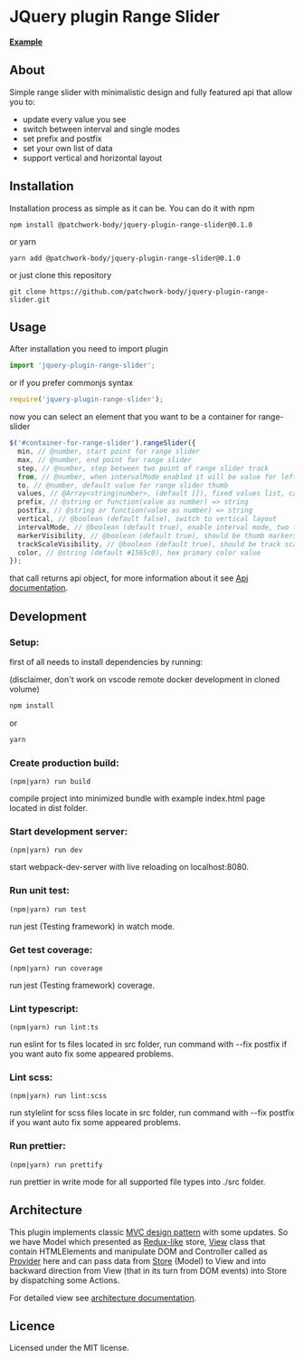 # JQuery plugin Range Slider

**[Example](https://patchwork-body.github.io/jquery-plugin-range-slider)**

## About

Simple range slider with minimalistic design and fully featured api that allow you to:

- update every value you see
- switch between interval and single modes
- set prefix and postfix
- set your own list of data
- support vertical and horizontal layout

## Installation

Installation process as simple as it can be. You can do it with npm

`npm install @patchwork-body/jquery-plugin-range-slider@0.1.0`

or yarn

`yarn add @patchwork-body/jquery-plugin-range-slider@0.1.0`

or just clone this repository

`git clone https://github.com/patchwork-body/jquery-plugin-range-slider.git`

## Usage

After installation you need to import plugin

```javascript
import 'jquery-plugin-range-slider';
```

or if you prefer commonjs syntax

```javascript
require('jquery-plugin-range-slider');
```

now you can select an element that you want to be a container for range-slider

```javascript
$('#container-for-range-slider').rangeSlider({
  min, // @number, start point for range slider
  max, // @number, end point for range slider
  step, // @number, step between two point of range slider track
  from, // @number, when intervalMode enabled it will be value for left thumb else can be passed
  to, // @number, default value for range slider thumb
  values, // @Array<string|number>, (default []), fixed values list, can be passed
  prefix, // @string or function(value as number) => string
  postfix, // @string or function(value as number) => string
  vertical, // @boolean (default false), switch to vertical layout
  intervalMode, // @boolean (default true), enable interval mode, two thumbs will be displayed
  markerVisibility, // @boolean (default true), should be thumb markers displayed?
  trackScaleVisibility, // @boolean (default true), should be track scale displayed?
  color, // @string (default #1565c0), hex primary color value
});
```

that call returns api object, for more information about it see [Api documentation](https://patchwork-body.github.io/jquery-plugin-range-slider/docs/api.html).

## Development

### Setup:

first of all needs to install dependencies by running:

(disclaimer, don't work on vscode remote docker development in cloned volume)

```bash
npm install
```

or

```bash
yarn
```

### Create production build:

`(npm|yarn) run build`

compile project into minimized bundle with example index.html page located in dist folder.

### Start development server:

`(npm|yarn) run dev`

start webpack-dev-server with live reloading on localhost:8080.

### Run unit test:

`(npm|yarn) run test`

run jest (Testing framework) in watch mode.

### Get test coverage:

`(npm|yarn) run coverage`

run jest (Testing framework) coverage.

### Lint typescript:

`(npm|yarn) run lint:ts`

run eslint for ts files located in src folder, run command with --fix postfix if you want auto fix some appeared problems.

### Lint scss:

`(npm|yarn) run lint:scss`

run stylelint for scss files locate in src folder, run command with --fix postfix if you want auto fix some appeared problems.

### Run prettier:

`(npm|yarn) run prettify`

run prettier in write mode for all supported file types into ./src folder.

## Architecture

This plugin implements classic [MVC design pattern](https://www.geeksforgeeks.org/mvc-design-pattern/) with some updates. So we have Model which presented as [Redux-like](https://redux.js.org/introduction/getting-started) store, [View](https://patchwork-body.github.io/jquery-plugin-range-slider/docs/view.html) class that contain HTMLElements and manipulate DOM and Controller called as [Provider](https://patchwork-body.github.io/jquery-plugin-range-slider/docs/provider.html) here and can pass data from [Store](https://patchwork-body.github.io/jquery-plugin-range-slider/docs/store.html) (Model) to View and into backward direction from View (that in its turn from DOM events) into Store by dispatching some Actions.

For detailed view see [architecture documentation](https://patchwork-body.github.io/jquery-plugin-range-slider/docs/architecture.html).

## Licence

Licensed under the MIT license.

